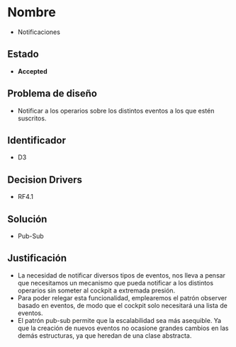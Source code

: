 # Nombre
* Notificaciones

## Estado
* **Accepted**

## Problema de diseño 

* Notificar a los operarios sobre los distintos eventos a los que estén suscritos.  

## Identificador 
* D3

## Decision Drivers
* RF4.1

## Solución
* Pub-Sub

## Justificación
* La necesidad de notificar diversos tipos de eventos, nos lleva a pensar que necesitamos un mecanismo que pueda notificar a los distintos operarios sin someter al cockpit a extremada presión.
* Para poder relegar esta funcionalidad, emplearemos el patrón observer basado en eventos, de modo que el cockpit solo necesitará una lista de eventos. 
* El patrón pub-sub permite que la escalabilidad sea más asequible. Ya que la creación de nuevos eventos no ocasione grandes cambios en las demás estructuras, ya que heredan de una clase abstracta.
